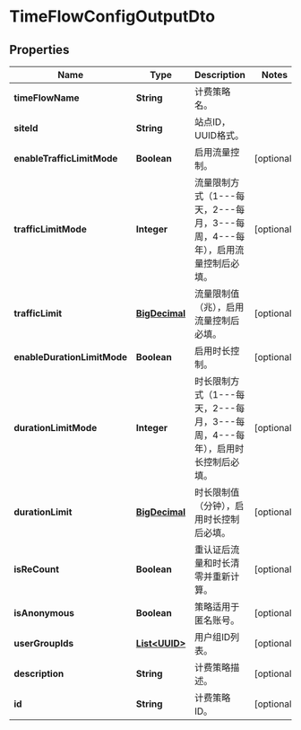
# TimeFlowConfigOutputDto

## Properties
Name | Type | Description | Notes
------------ | ------------- | ------------- | -------------
**timeFlowName** | **String** | 计费策略名。 | 
**siteId** | **String** | 站点ID，UUID格式。 | 
**enableTrafficLimitMode** | **Boolean** | 启用流量控制。 |  [optional]
**trafficLimitMode** | **Integer** | 流量限制方式（1---每天，2---每月，3---每周，4---每年），启用流量控制后必填。 |  [optional]
**trafficLimit** | [**BigDecimal**](BigDecimal.md) | 流量限制值（兆），启用流量控制后必填。 |  [optional]
**enableDurationLimitMode** | **Boolean** | 启用时长控制。 |  [optional]
**durationLimitMode** | **Integer** | 时长限制方式（1---每天，2---每月，3---每周，4---每年），启用时长控制后必填。 |  [optional]
**durationLimit** | [**BigDecimal**](BigDecimal.md) | 时长限制值（分钟），启用时长控制后必填。 |  [optional]
**isReCount** | **Boolean** | 重认证后流量和时长清零并重新计算。 |  [optional]
**isAnonymous** | **Boolean** | 策略适用于匿名账号。 |  [optional]
**userGroupIds** | [**List&lt;UUID&gt;**](UUID.md) | 用户组ID列表。 |  [optional]
**description** | **String** | 计费策略描述。 |  [optional]
**id** | **String** | 计费策略ID。 |  [optional]



